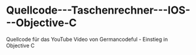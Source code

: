 Quellcode---Taschenrechner---IOS---Objective-C
==============================================

Quellcode für das YouTube Video von Germancodeful - Einstieg in Objective C
